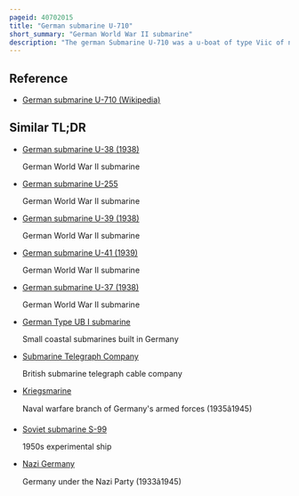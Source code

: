 ```yaml
---
pageid: 40702015
title: "German submarine U-710"
short_summary: "German World War II submarine"
description: "The german Submarine U-710 was a u-boat of type Viic of nazi Germany's Kriegsmarine during World War Ii. She had an extremely short Career she only conducted one Patrol in april 1943 and attacked no Ships. Just nine Days after beginning her first Patrol she was sunk by a b-17 flying Fortress with the Loss of all Hands."
---
```


## Reference

- [German submarine U-710 (Wikipedia)](https://en.wikipedia.org/?curid=40702015)

## Similar TL;DR

- [German submarine U-38 (1938)](/tldr/en/german-submarine-u-38-1938)

  German World War II submarine

- [German submarine U-255](/tldr/en/german-submarine-u-255)

  German World War II submarine

- [German submarine U-39 (1938)](/tldr/en/german-submarine-u-39-1938)

  German World War II submarine

- [German submarine U-41 (1939)](/tldr/en/german-submarine-u-41-1939)

  German World War II submarine

- [German submarine U-37 (1938)](/tldr/en/german-submarine-u-37-1938)

  German World War II submarine

- [German Type UB I submarine](/tldr/en/german-type-ub-i-submarine)

  Small coastal submarines built in Germany

- [Submarine Telegraph Company](/tldr/en/submarine-telegraph-company)

  British submarine telegraph cable company

- [Kriegsmarine](/tldr/en/kriegsmarine)

  Naval warfare branch of Germany's armed forces (1935â1945)

- [Soviet submarine S-99](/tldr/en/soviet-submarine-s-99)

  1950s experimental ship

- [Nazi Germany](/tldr/en/nazi-germany)

  Germany under the Nazi Party (1933â1945)

